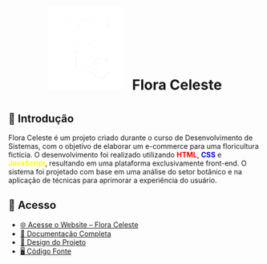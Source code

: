 <h1 align="center" style="line-height:50px;"><img src="Codigo/Img/logo.svg" alt="Logo Flora Celeste" style="margin-right: 10px;"> Flora Celeste</h1>

<h2>🌿 Introdução</h2>
<p>Flora Celeste é um projeto criado durante o curso de Desenvolvimento de Sistemas, com o objetivo de elaborar um e-commerce para uma floricultura fictícia. O desenvolvimento foi realizado utilizando <strong style="color:red;">HTML</strong>, <strong style="color:blue;">CSS</strong> e <strong style="color:yellow;">JavaScript</strong>, resultando em uma plataforma exclusivamente front-end. O sistema foi projetado com base em uma análise do setor botânico e na aplicação de técnicas para aprimorar a experiência do usuário.</p>

<h2>📂 Acesso</h2>
<ul>
  <li><a href="https://viniciuseduardooa.github.io/ProjetoFloraCeleste/Codigo/">🌐 Acesse o Website – Flora Celeste</a></li>
  <li><a href="https://github.com/ViniciusEduardoOA/ProjetoFloraCeleste/tree/main/Documentação">📑 Documentação Completa</a></li>
  <li><a href="https://github.com/ViniciusEduardoOA/ProjetoFloraCeleste/tree/main/Design">🎨 Design do Projeto </a></li>
  <li><a href="https://github.com/ViniciusEduardoOA/ProjetoFloraCeleste/tree/main/Codigo">🖥️ Código Fonte</a></li>
</ul>
